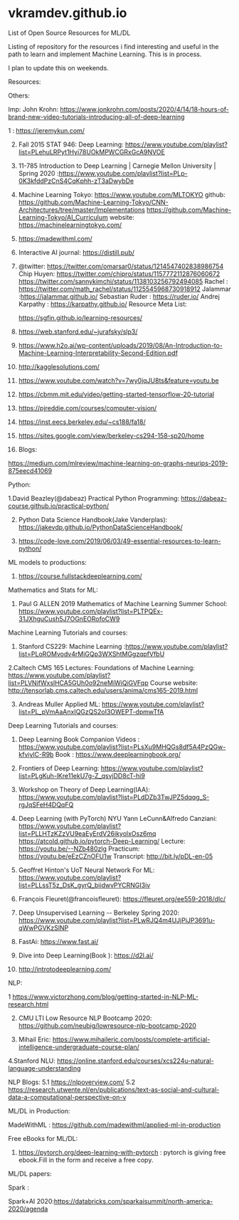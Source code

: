 # vkramdev.github.io
List of Open Source Resources for ML/DL

Listing of repository for the resources i find interesting and useful in the path to learn and implement Machine Learning. This is in  process.

I plan to update this on weekends. 

Resources:

Others: 

Imp:
John Krohn: https://www.jonkrohn.com/posts/2020/4/14/18-hours-of-brand-new-video-tutorials-introducing-all-of-deep-learning

1 : https://jeremykun.com/

2. Fall 2015 STAT 946: Deep Learning: https://www.youtube.com/playlist?list=PLehuLRPyt1Hyi78UOkMPWCGRxGcA9NVOE

3. 11-785 Introduction to Deep Learning | Carnegie Mellon University | Spring 2020 :https://www.youtube.com/playlist?list=PLp-0K3kfddPzCnS4CqKphh-zT3aDwybDe

4. Machine Learning Tokyo: https://www.youtube.com/MLTOKYO
  github: https://github.com/Machine-Learning-Tokyo/CNN-Architectures/tree/master/Implementations
          https://github.com/Machine-Learning-Tokyo/AI_Curriculum
  website: https://machinelearningtokyo.com/
  
5. https://madewithml.com/

6. Interactive AI journal:  https://distill.pub/

7. @twitter: https://twitter.com/omarsar0/status/1214547402838986754
             Chip Huyen: https://twitter.com/chipro/status/1157772112876060672
             https://twitter.com/sannykimchi/status/1138103256792494085
             Rachel : https://twitter.com/math_rachel/status/1125545968730918912
             Jalammar :https://jalammar.github.io/
             Sebastian Ruder : https://ruder.io/
             Andrej Karpathy : https://karpathy.github.io/
   Resource Meta List:
   
   https://sgfin.github.io/learning-resources/

8. https://web.stanford.edu/~jurafsky/slp3/

9. https://www.h2o.ai/wp-content/uploads/2019/08/An-Introduction-to-Machine-Learning-Interpretability-Second-Edition.pdf

10. http://kagglesolutions.com/

11. https://www.youtube.com/watch?v=7wy0jqJU8ts&feature=youtu.be

12. https://cbmm.mit.edu/video/getting-started-tensorflow-20-tutorial

13. https://pjreddie.com/courses/computer-vision/

14. https://inst.eecs.berkeley.edu/~cs188/fa18/

15. https://sites.google.com/view/berkeley-cs294-158-sp20/home

10. Blogs:

https://medium.com/mlreview/machine-learning-on-graphs-neurips-2019-875eecd41069

Python:

1.David Beazley(@dabeaz) Practical Python Programming: https://dabeaz-course.github.io/practical-python/

2. Python Data Science Handbook(Jake Vanderplas): https://jakevdp.github.io/PythonDataScienceHandbook/

3. https://code-love.com/2019/06/03/49-essential-resources-to-learn-python/

ML models to productions:

1. https://course.fullstackdeeplearning.com/

Mathematics and Stats for ML:

1. Paul G ALLEN 2019 Mathematics of Machine Learning Summer School: https://www.youtube.com/playlist?list=PLTPQEx-31JXhguCush5J7OGnEORofoCW9

Machine Learning Tutorials and courses:

1. Stanford CS229: Machine Learning :https://www.youtube.com/playlist?list=PLoROMvodv4rMiGQp3WXShtMGgzqpfVfbU

2.Caltech CMS 165 Lectures: Foundations of Machine Learning: https://www.youtube.com/playlist?list=PLVNifWxslHCA5GUh0o92neMiWiQiGVFqp
Course website: http://tensorlab.cms.caltech.edu/users/anima/cms165-2019.html

3. Andreas Muller Applied ML: https://www.youtube.com/playlist?list=PL_pVmAaAnxIQGzQS2oI3OWEPT-dpmwTfA

Deep Learning Tutorials and courses:

1. Deep Learning Book Companion Videos : https://www.youtube.com/playlist?list=PLsXu9MHQGs8df5A4PzQGw-kfviylC-R9b
  Book : https://www.deeplearningbook.org/

2. Frontiers of Deep Learning: https://www.youtube.com/playlist?list=PLgKuh-lKre11ekU7g-Z_qsvjDD8cT-hi9

3. Workshop on Theory of Deep Learning(IAA): https://www.youtube.com/playlist?list=PLdDZb3TwJPZ5dqqg_S-rgJqSFeH4DQqFQ

4. Deep Learning (with PyTorch) NYU Yann LeCunn&Alfredo Canziani: https://www.youtube.com/playlist?list=PLLHTzKZzVU9eaEyErdV26ikyolxOsz6mq 
https://atcold.github.io/pytorch-Deep-Learning/
Lecture: https://youtu.be/--NZb480zlg
Practicum: https://youtu.be/eEzCZnOFU1w
Transcript: http://bit.ly/pDL-en-05

5. Geoffret Hinton's UoT Neural Network For ML: https://www.youtube.com/playlist?list=PLLssT5z_DsK_gyrQ_biidwvPYCRNGI3iv

6. François Fleuret(@francoisfleuret): https://fleuret.org/ee559-2018/dlc/

7. Deep Unsupervised Learning -- Berkeley Spring 2020: https://www.youtube.com/playlist?list=PLwRJQ4m4UJjPiJP3691u-qWwPGVKzSlNP

8. FastAi: https://www.fast.ai/

9. Dive into Deep Learning(Book ): https://d2l.ai/

10. http://introtodeeplearning.com/

NLP:

1 https://www.victorzhong.com/blog/getting-started-in-NLP-ML-research.html

2. CMU LTI Low Resource NLP Bootcamp 2020: https://github.com/neubig/lowresource-nlp-bootcamp-2020

3. Mihail Eric: https://www.mihaileric.com/posts/complete-artificial-intelligence-undergraduate-course-plan/

4.Stanford NLU: https://online.stanford.edu/courses/xcs224u-natural-language-understanding

NLP Blogs:
  5.1 https://nlpoverview.com/
  5.2 https://research.utwente.nl/en/publications/text-as-social-and-cultural-data-a-computational-perspective-on-v

ML/DL in Production:

MadeWithML : https://github.com/madewithml/applied-ml-in-production

Free eBooks for ML/DL:

1. https://pytorch.org/deep-learning-with-pytorch : pytorch is giving free ebook.Fill in the form and receive a free copy.

ML/DL papers:

Spark :

Spark+AI 2020:https://databricks.com/sparkaisummit/north-america-2020/agenda


